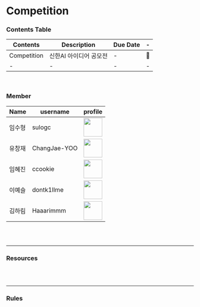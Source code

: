 # Competition



### Contents Table

| Contents  | Description              | Due Date |-|
| --------- | ------------------------ | -------- | - |
| Competition | 신한AI 아이디어 공모전  | - | :speech_balloon: |
| - | -        | - | - |


<br>

### Member

| Name  | username   | profile | 
| --------- | ------------------------ | --- |
| 임수형 | sulogc | [<img src = "https://github.com/sulogc.png" width="50" height="50">](https://github.com/sulogc) |
| 유창재 | ChangJae-YOO | [<img src = "https://github.com/ChangJae-YOO.png" width="50" height="50">](https://github.com/ChangJae-YOO) |
| 임혜진 | ccookie | [<img src = "https://github.com/ccookie.png" width="50" height="50">](https://github.com/ccookie) |
| 이예슬 | dontk1llme | [<img src = "https://github.com/dontk1llme.png" width="50" height="50">](https://github.com/dontk1llme) |
| 김하림	|	Haaarimmm |	[<img src = "https://github.com/Haaarimmm.png" width="50" height="50">](https://github.com/Haaarimmm) |

<br><br>

---
### Resources

<br><br>

---
### Rules

